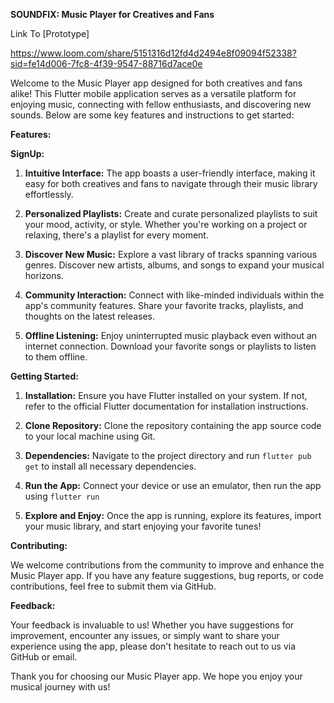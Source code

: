 **SOUNDFIX: Music Player for Creatives and Fans**

Link To [Prototype] 

https://www.loom.com/share/5151316d12fd4d2494e8f09094f52338?sid=fe14d006-7fc8-4f39-9547-88716d7ace0e

Welcome to the Music Player app designed for both creatives and fans alike! This Flutter mobile application serves as a versatile platform for enjoying music, connecting with fellow enthusiasts, and discovering new sounds. Below are some key features and instructions to get started:

**Features:**

**SignUp:**

1. **Intuitive Interface:** The app boasts a user-friendly interface, making it easy for both creatives and fans to navigate through their music library effortlessly.

2. **Personalized Playlists:** Create and curate personalized playlists to suit your mood, activity, or style. Whether you're working on a project or relaxing, there's a playlist for every moment.

3. **Discover New Music:** Explore a vast library of tracks spanning various genres. Discover new artists, albums, and songs to expand your musical horizons.

4. **Community Interaction:** Connect with like-minded individuals within the app's community features. Share your favorite tracks, playlists, and thoughts on the latest releases.

5. **Offline Listening:** Enjoy uninterrupted music playback even without an internet connection. Download your favorite songs or playlists to listen to them offline.

**Getting Started:**


1. **Installation:** Ensure you have Flutter installed on your system. If not, refer to the official Flutter documentation for installation instructions.

2. **Clone Repository:** Clone the repository containing the app source code to your local machine using Git.

3. **Dependencies:** Navigate to the project directory and run `flutter pub get` to install all necessary dependencies.

4. **Run the App:** Connect your device or use an emulator, then run the app using `flutter run`

5. **Explore and Enjoy:** Once the app is running, explore its features, import your music library, and start enjoying your favorite tunes!

**Contributing:**

We welcome contributions from the community to improve and enhance the Music Player app. If you have any feature suggestions, bug reports, or code contributions, feel free to submit them via GitHub.

**Feedback:**

Your feedback is invaluable to us! Whether you have suggestions for improvement, encounter any issues, or simply want to share your experience using the app, please don't hesitate to reach out to us via GitHub or email.

Thank you for choosing our Music Player app. We hope you enjoy your musical journey with us!
